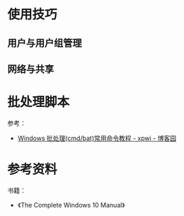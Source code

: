 # 使用技巧

## 用户与用户组管理

## 网络与共享

# 批处理脚本

参考：

* [Windows 批处理(cmd/bat)常用命令教程 - xpwi - 博客园](https://www.cnblogs.com/xpwi/p/9626959.html)

# 参考资料

书籍：

* 《The Complete Windows 10 Manual》